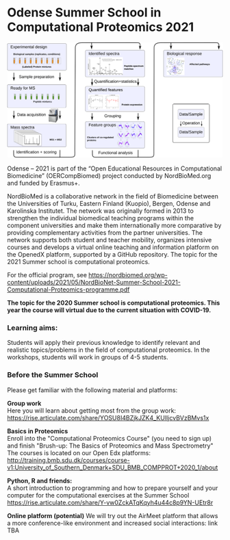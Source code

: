 # Odense Summer School in Computational Proteomics 2021
![Workflow](./assets/MSWorkflow2.png)

Odense – 2021 is part of the “Open Educational Resources in Computational Biomedicine” (OERCompBiomed) project conducted by NordBioMed.org and funded by Erasmus+.

NordBioMed is a collaborative network in the field of Biomedicine between the Universities of Turku, Eastern Finland (Kuopio), Bergen, Odense and Karolinska Institutet. The network was originally formed in 2013 to strengthen the individual biomedical teaching programs within the component universities and make them internationally more comparative by providing complementary activities from the partner universities. The network supports both student and teacher mobility, organizes intensive courses and develops a virtual online teaching and information platform on the OpenedX platform, supported by a GitHub repository. The topic for the 2021 Summer school is computational proteomics.

For the official program, see https://nordbiomed.org/wp-content/uploads/2021/05/NordBioNet-Summer-School-2021-Computational-Proteomics-programme.pdf

**The topic for the 2020 Summer school is computational proteomics. This year the course will virtual due to the current situation with COVID-19.**

### Learning aims:

Students will apply their previous knowledge to identify relevant and realistic topics/problems in the field of computational proteomics. In the workshops, students will work in groups of 4-5 students. 

### Before the Summer School

Please get familiar with the following material and platforms:

**Group work**<br/>
Here you will learn about getting most from the group work: https://rise.articulate.com/share/YOSU8I4BZjkJZK4_KUlIjcvBVzBMvs1x

**Basics in Proteomics**<br/>
Enroll into the "Computational Proteomics Course" (you need to sign up) and finish "Brush-up: The Basics of Proteomics and Mass Spectrometry"
The courses is located on our Open Edx platforms: http://training.bmb.sdu.dk/courses/course-v1:University_of_Southern_Denmark+SDU_BMB_COMPPROT+2020_1/about

**Python, R and friends:**<br>
A short introduction to programming and how to prepare yourself and
your computer for the computational exercises at the Summer School https://rise.articulate.com/share/Y-vw0ZckATqKqyh4u44c8p9YN-UEtr8r

**Online platform (potential)**
We will try out the AirMeet platform that allows a more conference-like environment and increased social interactions: link TBA



